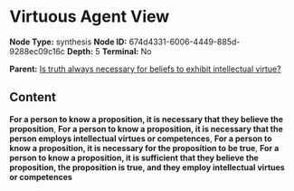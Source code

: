 # Virtuous Agent View

**Node Type:** synthesis
**Node ID:** 674d4331-6006-4449-885d-9288ec09c16c
**Depth:** 5
**Terminal:** No

**Parent:** [Is truth always necessary for beliefs to exhibit intellectual virtue?](is-truth-always-necessary-for-beliefs-to-exhibit-intellectual-virtue-antithesis-afb75f79-bfb0-4d7e-b03a-060e4845984f.md)

## Content

**For a person to know a proposition, it is necessary that they believe the proposition**, **For a person to know a proposition, it is necessary that the person employs intellectual virtues or competences**, **For a person to know a proposition, it is necessary for the proposition to be true**, **For a person to know a proposition, it is sufficient that they believe the proposition, the proposition is true, and they employ intellectual virtues or competences**
